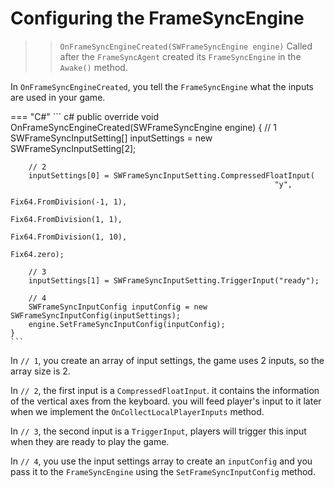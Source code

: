 # Configuring the FrameSyncEngine

>> ``OnFrameSyncEngineCreated(SWFrameSyncEngine engine)`` Called after the `FrameSyncAgent` created its `FrameSyncEngine` in the ``Awake()`` method.

In `OnFrameSyncEngineCreated`, you tell the `FrameSyncEngine` what the inputs are used in your game. 

=== "C#"
    ``` c#
    public override void OnFrameSyncEngineCreated(SWFrameSyncEngine engine)
    {
        // 1
        SWFrameSyncInputSetting[] inputSettings = new SWFrameSyncInputSetting[2];

        // 2
        inputSettings[0] = SWFrameSyncInputSetting.CompressedFloatInput(
                                                               "y", 
                                                               Fix64.FromDivision(-1, 1), 
                                                               Fix64.FromDivision(1, 1), 
                                                               Fix64.FromDivision(1, 10), 
                                                               Fix64.zero);

        // 3
        inputSettings[1] = SWFrameSyncInputSetting.TriggerInput("ready");

        // 4
        SWFrameSyncInputConfig inputConfig = new SWFrameSyncInputConfig(inputSettings);
        engine.SetFrameSyncInputConfig(inputConfig);
    }
    ```
In `// 1`, you create an array of input settings, the game uses 2 inputs, so the array size is 2.

In `// 2`, the first input is a `CompressedFloatInput`. it contains the information of the vertical axes from the keyboard. you will feed player's input to it later when we implement the `OnCollectLocalPlayerInputs` method.

In `// 3`, the second input is a `TriggerInput`, players will trigger this input when they are ready to play the game.

In `// 4`, you use the input settings array to create an `inputConfig` and you pass it to the `FrameSyncEngine` using the `SetFrameSyncInputConfig` method.

[1]: ../../frameSync/importantClass/frameSyncAgent.md